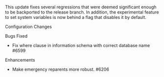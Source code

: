This update fixes several regressions that were deemed significant enough to be backported to the release branch. In addition, the experimental feature to set system variables is now behind a flag that disables it by default.

Configuration Changes

Bugs Fixed
* Fix where clause in information schema with correct database name #6599

Enhancements 
* Make emergency reparents more robust. #6206
